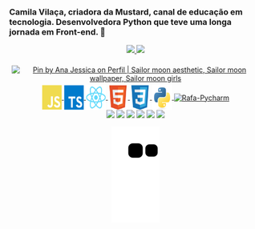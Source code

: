 ### Camila Vilaça, criadora da Mustard, canal de educação em tecnologia. Desenvolvedora Python que teve uma longa jornada em Front-end. 👋
<div align="center">
  <a href="https://github.com/camilamustard">
  <img height="180em" src="https://github-readme-stats.vercel.app/api?username=camilamustard&show_icons=true&theme=radical&include_all_commits=true&count_private=true"/>
  <img height="180em" src="https://github-readme-stats.vercel.app/api/top-langs/?username=camilamustard&layout=compact&langs_count=7&theme=radical"/>
</div>
<div align="center" style="display: inline_block"><br>
  <img align="center" src="https://i.pinimg.com/736x/e1/02/62/e10262cda7b589721b6aa6a92b4ef3d3.jpg" alt="Pin by Ana Jessica on Perfil | Sailor moon aesthetic, Sailor moon  wallpaper, Sailor moon girls" jsaction="load:XAeZkd;" jsname="HiaYvf" class="n3VNCb" data-noaft="1" style="width: 180px; height: 353.547px; margin: 5px;">
  <img align="center" alt="Rafa-Js" height="50" width="40" src="https://raw.githubusercontent.com/devicons/devicon/master/icons/javascript/javascript-plain.svg">
  <img align="center" alt="Rafa-Ts" height="50" width="40" src="https://raw.githubusercontent.com/devicons/devicon/master/icons/typescript/typescript-plain.svg">
  <img align="center" alt="Rafa-React" height="50" width="40" src="https://raw.githubusercontent.com/devicons/devicon/master/icons/react/react-original.svg">
  <img align="center" alt="Rafa-HTML" height="50" width="40" src="https://raw.githubusercontent.com/devicons/devicon/master/icons/html5/html5-original.svg">
  <img align="center" alt="Rafa-CSS" height="50" width="40" src="https://raw.githubusercontent.com/devicons/devicon/master/icons/css3/css3-original.svg">
  <img align="center" alt="Rafa-Python" height="50" width="40" src="https://raw.githubusercontent.com/devicons/devicon/master/icons/python/python-original.svg">
  <img align="center" alt="Rafa-Pycharm" height="50" width="40" src="https://cdn.jsdelivr.net/gh/devicons/devicon/icons/pycharm/pycharm-original.svg" />
</div>
  
 <div> 
  </div> 
  <div align="center"> 
  <a href="https://www.youtube.com/channel/UCerEY96R1ZEFMObleLnqW_g/videos" target="_blank"><img src="https://img.shields.io/badge/YouTube-FF0000?style=for-the-badge&logo=youtube&logoColor=white" target="_blank"></a>
  <a href="https://www.instagram.com/camilamustard/" target="_blank"><img src="https://img.shields.io/badge/-Instagram-%23E4405F?style=for-the-badge&logo=instagram&logoColor=white" target="_blank"></a>
 	<a href="https://www.twitch.tv/" target="_blank"><img src="https://img.shields.io/badge/Twitch-9146FF?style=for-the-badge&logo=twitch&logoColor=white" target="_blank"></a>
 <a href="https://discord.gg/camibubbles#0244" target="_blank"><img src="https://img.shields.io/badge/Discord-7289DA?style=for-the-badge&logo=discord&logoColor=white" target="_blank"></a> 
  <a href = "mailto:camivilacadev@gmail.com"><img src="https://img.shields.io/badge/-Gmail-%23333?style=for-the-badge&logo=gmail&logoColor=white" target="_blank"></a>
  <a href="https://www.linkedin.com/in/camilavilaca/" target="_blank"><img src="https://img.shields.io/badge/-LinkedIn-%230077B5?style=for-the-badge&logo=linkedin&logoColor=white" target="_blank"></a> 
 
  ![Snake animation](https://github.com/rafaballerini/rafaballerini/blob/output/github-contribution-grid-snake.svg)
 
</div>
